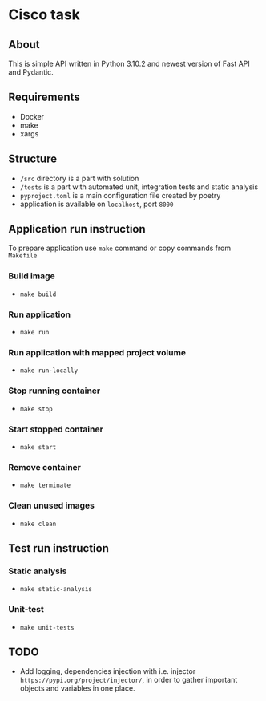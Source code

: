 # Cisco task

## About 
This is simple API written in Python 3.10.2 and newest version of Fast API and Pydantic.

## Requirements
- Docker
- make
- xargs

## Structure
- `/src` directory is a part with solution
- `/tests` is a part with automated unit, integration tests and static analysis
- `pyproject.toml` is a main configuration file created by poetry
- application is available on `localhost`, port `8000`

## Application run instruction
To prepare application use `make` command or copy commands from `Makefile`
### Build image
- `make build`
### Run application
- `make run`
### Run application with mapped project volume
- `make run-locally`
### Stop running container
- `make stop`
### Start stopped container
- `make start`
### Remove container
- `make terminate`
### Clean unused images
- `make clean`

## Test run instruction
### Static analysis
- `make static-analysis`
### Unit-test
- `make unit-tests`

## TODO
- Add logging, dependencies injection with i.e. injector `https://pypi.org/project/injector/`, in order to gather important objects and variables in one place.